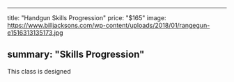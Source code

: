 


---
title: "Handgun Skills Progression"
price: "$165"
image: https://www.billjacksons.com/wp-content/uploads/2018/01/rangegun-e1516313135173.jpg

summary: "Skills Progression"
---
This class is designed 
<!--stackedit_data:
eyJoaXN0b3J5IjpbLTEwMjEwNDk5NzIsLTQ1MTQxNjI5OSwtMT
Q4ODAxMTA1NV19
-->